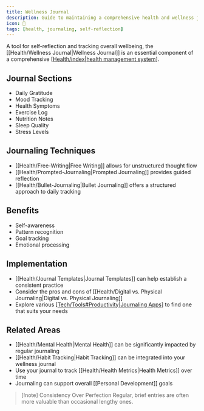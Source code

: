 ```yaml
---
title: Wellness Journal
description: Guide to maintaining a comprehensive health and wellness journal
icon: 📓
tags: [health, journaling, self-reflection]
---
```



A tool for self-reflection and tracking overall wellbeing, the [[Health/Wellness Journal|Wellness Journal]] is an essential component of a comprehensive [[Health/index|health management system]].

## Journal Sections
- Daily Gratitude
- Mood Tracking
- Health Symptoms
- Exercise Log
- Nutrition Notes
- Sleep Quality
- Stress Levels

## Journaling Techniques
- [[Health/Free-Writing|Free Writing]] allows for unstructured thought flow
- [[Health/Prompted-Journaling|Prompted Journaling]] provides guided reflection
- [[Health/Bullet-Journaling|Bullet Journaling]] offers a structured approach to daily tracking

## Benefits
- Self-awareness
- Pattern recognition
- Goal tracking
- Emotional processing

## Implementation
- [[Health/Journal Templates|Journal Templates]] can help establish a consistent practice
- Consider the pros and cons of [[Health/Digital vs. Physical Journaling|Digital vs. Physical Journaling]]
- Explore various [[Tech/Tools#Productivity|Journaling Apps]] to find one that suits your needs

## Related Areas
- [[Health/Mental Health|Mental Health]] can be significantly impacted by regular journaling
- [[Health/Habit Tracking|Habit Tracking]] can be integrated into your wellness journal
- Use your journal to track [[Health/Health Metrics|Health Metrics]] over time
- Journaling can support overall [[Personal Development]] goals

> [!note] Consistency Over Perfection
> Regular, brief entries are often more valuable than occasional lengthy ones.


[//begin]: # "Autogenerated link references for markdown compatibility"
[Health/index|health management system]: index.md "Health"
[Tech/Tools#Productivity|Journaling Apps]: ../Tech/Tools.md "Tools"
[//end]: # "Autogenerated link references"

